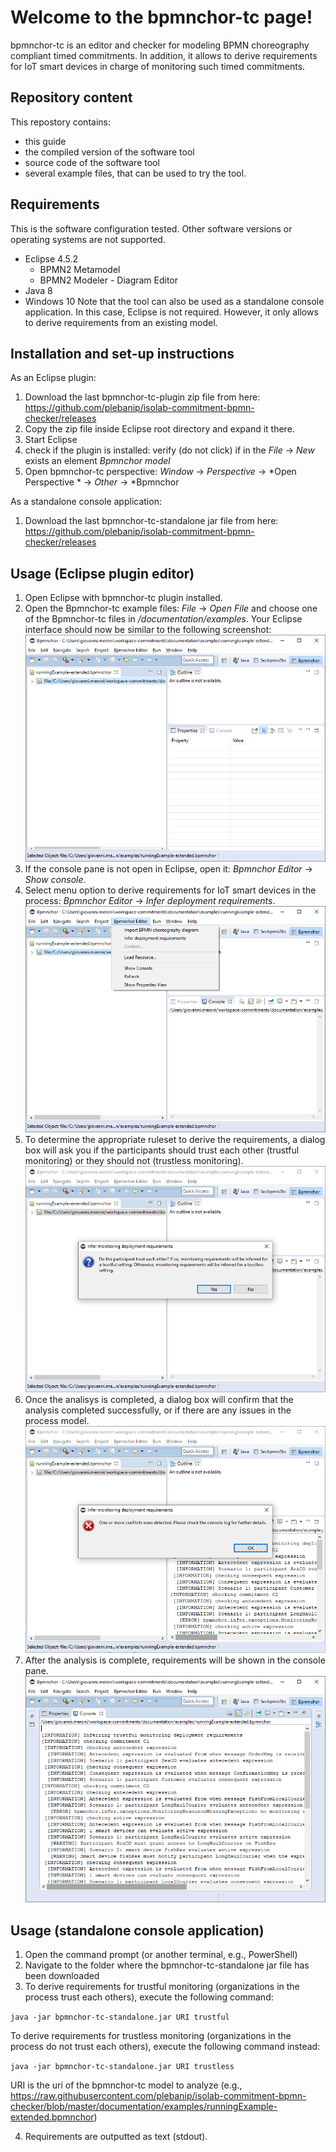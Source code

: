 # Welcome to the bpmnchor-tc page!

bpmnchor-tc is an editor and checker for modeling BPMN choreography compliant timed commitments. In addition, it allows to derive requirements for IoT smart devices in charge of monitoring such timed commitments.

## Repository content
This repostory contains:
* this guide
* the compiled version of the software tool 
* source code of the software tool
* several example files, that can be used to try the tool.


## Requirements
This is the software configuration tested. Other software versions or operating systems are not supported.
* Eclipse 4.5.2
  * BPMN2 Metamodel
  * BPMN2 Modeler - Diagram Editor
* Java 8
* Windows 10
Note that the tool can also be used as a standalone console application. In this case, Eclipse is not required. However, it only allows to derive requirements from an existing model.


## Installation and set-up instructions
As an Eclipse plugin:
1. Download the last bpmnchor-tc-plugin zip file from here: https://github.com/plebanip/isolab-commitment-bpmn-checker/releases
2. Copy the zip file inside Eclipse root directory and expand it there.
3. Start Eclipse
4. check if the plugin is installed: verify (do not click) if in the *File* -> *New* exists an element *Bpmnchor model*
5. Open bpmnchor-tc perspective: *Window* -> *Perspective* ->  *Open Perspective * -> *Other* -> *Bpmnchor
  
As a standalone console application:
1. Download the last bpmnchor-tc-standalone jar file from here: https://github.com/plebanip/isolab-commitment-bpmn-checker/releases

## Usage (Eclipse plugin editor)
1. Open Eclipse with bpmnchor-tc plugin installed.
2. Open the Bpmnchor-tc example files: *File* -> *Open File* and choose one of the Bpmnchor-tc files in */documentation/examples*.
Your Eclipse interface should now be similar to the following screenshot:
![initial interface](documentation/images/0.png)
3. If the console pane is not open in Eclipse, open it: *Bpmnchor Editor* -> *Show console*.
4. Select menu option to derive requirements for IoT smart devices in the process: *Bpmnchor Editor* -> *Infer deployment requirements*.
![Bpmnchor menu](documentation/images/1.png)
5. To determine the appropriate ruleset to derive the requirements, a dialog box will ask you if the participants should trust each other (trustful monitoring) or they should not (trustless monitoring).
![analysis complete](documentation/images/2.png)
6. Once the analisys is completed, a dialog box will confirm that the analysis completed successfully, or if there are any issues in the process model.
![analysis complete](documentation/images/3.png)
7. After the analysis is complete, requirements will be shown in the console pane.
![console](documentation/images/4.png)

## Usage (standalone console application)
1. Open the command prompt (or another terminal, e.g., PowerShell)
2. Navigate to the folder where the bpmnchor-tc-standalone jar file has been downloaded
3. To derive requirements for trustful monitoring (organizations in the process trust each others), execute the following command:

  `java -jar bpmnchor-tc-standalone.jar URI trustful`
  
  To derive requirements for trustless monitoring (organizations in the process do not trust each others), execute the following command instead:

  `java -jar bpmnchor-tc-standalone.jar URI trustless`
  
  URI is the uri of the bpmnchor-tc model to analyze (e.g., https://raw.githubusercontent.com/plebanip/isolab-commitment-bpmn-checker/blob/master/documentation/examples/runningExample-extended.bpmnchor)

4. Requirements are outputted as text (stdout).

